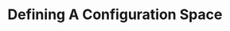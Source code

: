 # Defining A Configuration Space

<figure><img src="../.gitbook/assets/image (13).png" alt=""><figcaption></figcaption></figure>
